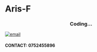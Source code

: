 # Aris-F

<h3 align="center">Coding...</h3>
<div>
  <a href = "mailto:aris.s.favor@gmail.com" target = "blank"><img src = "https://www.freeiconspng.com/img/38470" alt="email"></a>
  <br>
  <h4><b>CONTACT:</b> 0752455896</h4>
</div>
